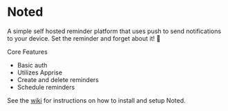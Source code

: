 # Noted
A simple self hosted reminder platform that uses push to send notifications to your device. Set the reminder and forget about it! 📢

Core Features
* Basic auth
* Utilizes Apprise
* Create and delete reminders
* Schedule reminders

See the [wiki](https://github.com/Casvt/Noted/wiki) for instructions on how to install and setup Noted.
